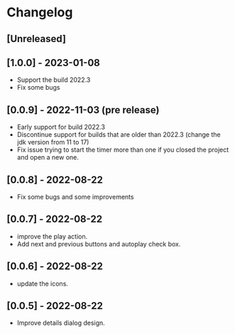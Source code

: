 # Changelog

## [Unreleased]

## [1.0.0] - 2023-01-08
* Support the build 2022.3
* Fix some bugs

## [0.0.9] - 2022-11-03 (pre release)
* Early support for build 2022.3
* Discontinue support for builds that are older than 2022.3 (change the jdk version from 11 to 17)
* Fix issue trying to start the timer more than one if you closed the project and open a new one.

## [0.0.8] - 2022-08-22
* Fix some bugs and some improvements

## [0.0.7] - 2022-08-22
* improve the play action.
* Add next and previous buttons and autoplay check box.

## [0.0.6] - 2022-08-22
* update the icons.

## [0.0.5] - 2022-08-22
* Improve details dialog design.
